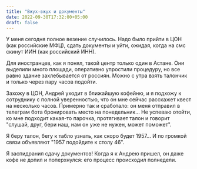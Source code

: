 ```yaml
---
title: "Вжух-вжух и документы"
date: 2022-09-30T17:32:00+05:00
draft: false
---
```


У меня сегодня полное везение случилось. Надо было прийти в ЦОН (как российские
МФЦ), сдать документы и уйти, ожидая, когда на смс скинут ИИН (как российский
ИНН).

Для иностранцев, как я понял, такой центр только один в Астане. Они выделили
много площади, оперативно упростили процедуру, но все равно здание захлебывается
от россиян. Можно с утра взять талончик и только через пару часов подойти.

Захожу в ЦОН, Андрей уходит в ближайшую кофейню, и я подхожу к сотруднику с
полной уверенностью, что он мне сейчас расскажет квест на несколько часов.
Примерно так и сработало: он меня отправил в телеграм бота бронировать место на
понедельник... Не успеваю отойти, ко мне подходит какая-то парочка, протягивает
талон и говорит "слушай, друг, бери наш, нам он уже не нужен, может поможет".

Я беру талон, бегу к табло узнать, как скоро будет 1957... И по громкой связи
объявляют "1957 подойдите к столу 46".

Я заспидранил сдачу документов! Когда я к Андрею пришел, он даже кофе не допил и
поперхнулся: его процесс происходил полнедели.
